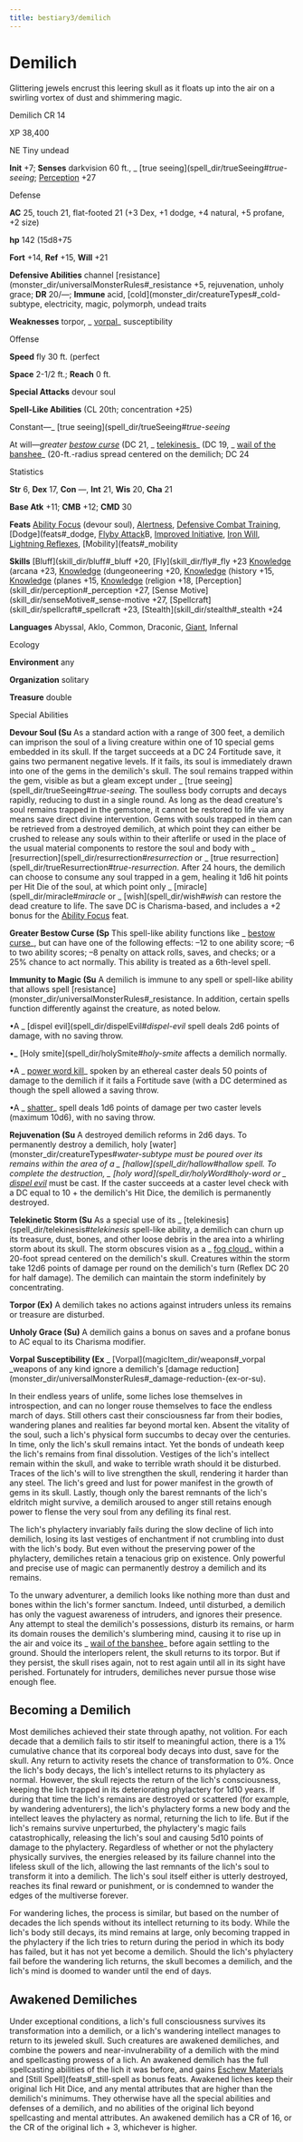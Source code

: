 ```yaml
---
title: bestiary3/demilich
---
```

# Demilich

Glittering jewels encrust this leering skull as it floats up into the air on a swirling vortex of dust and shimmering magic.

Demilich CR 14

XP 38,400

NE Tiny undead

**Init** +7; **Senses** darkvision 60 ft., _ [true seeing](spell_dir/trueSeeing#_true-seeing_; [Perception](skill_dir/perception#_perception) +27

Defense

**AC** 25, touch 21, flat-footed 21 (+3 Dex, +1 dodge, +4 natural, +5 profane, +2 size)

**hp** 142 (15d8+75

**Fort** +14, **Ref** +15, **Will** +21

**Defensive Abilities** channel [resistance](monster_dir/universalMonsterRules#_resistance +5, rejuvenation, unholy grace; **DR** 20/—; **Immune** acid, [cold](monster_dir/creatureTypes#_cold-subtype, electricity, magic, polymorph, undead traits

**Weaknesses** torpor, _ [vorpal](magicItem_dir/weapons#_vorpal)_ susceptibility

Offense

**Speed** fly 30 ft. (perfect

**Space** 2-1/2 ft.; **Reach** 0 ft.

**Special Attacks** devour soul

**Spell-Like Abilities** (CL 20th; concentration +25)

Constant—_ [true seeing](spell_dir/trueSeeing#_true-seeing_

At will—_greater [bestow curse](spell_dir/bestowCurse#_bestow-curse)_ (DC 21, _ [telekinesis](spell_dir/telekinesis#_telekinesis)_ (DC 19, _ [wail of the banshee](spell_dir/wailOfTheBanshee#_wail-of-the-banshee)_ (20-ft.-radius spread centered on the demilich; DC 24

Statistics

**Str** 6, **Dex** 17, **Con** —, **Int** 21, **Wis** 20, **Cha** 21

**Base Atk** +11; **CMB** +12; **CMD** 30

**Feats** [Ability Focus](monster_dir/monsterFeats#_ability-focus) (devour soul), [Alertness](feats#_alertness), [Defensive Combat Training](feats#_defensive-combat-training), [Dodge](feats#_dodge, [Flyby Attack](monster_dir/monsterFeats#_flyby-attack)B, [Improved Initiative](feats#_improved-initiative), [Iron Will](feats#_iron-will), [Lightning Reflexes](feats#_lightning-reflexes), [Mobility](feats#_mobility

**Skills** [Bluff](skill_dir/bluff#_bluff +20, [Fly](skill_dir/fly#_fly +23 [Knowledge](skill_dir/knowledge#_knowledge) (arcana +23, [Knowledge](skill_dir/knowledge#_knowledge) (dungeoneering +20, [Knowledge](skill_dir/knowledge#_knowledge) (history +15, [Knowledge](skill_dir/knowledge#_knowledge) (planes +15, [Knowledge](skill_dir/knowledge#_knowledge) (religion +18, [Perception](skill_dir/perception#_perception +27, [Sense Motive](skill_dir/senseMotive#_sense-motive +27, [Spellcraft](skill_dir/spellcraft#_spellcraft +23, [Stealth](skill_dir/stealth#_stealth +24

**Languages** Abyssal, Aklo, Common, Draconic, [Giant](monster_dir/creatureTypes#_giant-subtype), Infernal

Ecology

**Environment** any

**Organization** solitary

**Treasure** double

Special Abilities

**Devour Soul (Su** As a standard action with a range of 300 feet, a demilich can imprison the soul of a living creature within one of 10 special gems embedded in its skull. If the target succeeds at a DC 24 Fortitude save, it gains two permanent negative levels. If it fails, its soul is immediately drawn into one of the gems in the demilich's skull. The soul remains trapped within the gem, visible as but a gleam except under _ [true seeing](spell_dir/trueSeeing#_true-seeing_. The soulless body corrupts and decays rapidly, reducing to dust in a single round. As long as the dead creature's soul remains trapped in the gemstone, it cannot be restored to life via any means save direct divine intervention. Gems with souls trapped in them can be retrieved from a destroyed demilich, at which point they can either be crushed to release any souls within to their afterlife or used in the place of the usual material components to restore the soul and body with _ [resurrection](spell_dir/resurrection#_resurrection_ or _ [true resurrection](spell_dir/trueResurrection#_true-resurrection_. After 24 hours, the demilich can choose to consume any soul trapped in a gem, healing it 1d6 hit points per Hit Die of the soul, at which point only _ [miracle](spell_dir/miracle#_miracle_ or _ [wish](spell_dir/wish#_wish_ can restore the dead creature to life. The save DC is Charisma-based, and includes a +2 bonus for the [Ability Focus](monster_dir/monsterFeats#_ability-focus) feat.

**Greater Bestow Curse (Sp** This spell-like ability functions like _ [bestow curse](spell_dir/bestowCurse#_bestow-curse)_, but can have one of the following effects: –12 to one ability score; –6 to two ability scores; –8 penalty on attack rolls, saves, and checks; or a 25% chance to act normally. This ability is treated as a 6th-level spell.

**Immunity to Magic (Su** A demilich is immune to any spell or spell-like ability that allows spell [resistance](monster_dir/universalMonsterRules#_resistance. In addition, certain spells function differently against the creature, as noted below.

•A _ [dispel evil](spell_dir/dispelEvil#_dispel-evil_ spell deals 2d6 points of damage, with no saving throw.

•_ [Holy smite](spell_dir/holySmite#_holy-smite_ affects a demilich normally.

•A _ [power word kill](spell_dir/powerWordKill#_power-word-kill)_ spoken by an ethereal caster deals 50 points of damage to the demilich if it fails a Fortitude save (with a DC determined as though the spell allowed a saving throw.

•A _ [shatter](spell_dir/shatter#_shatter)_ spell deals 1d6 points of damage per two caster levels (maximum 10d6), with no saving throw.

**Rejuvenation (Su** A destroyed demilich reforms in 2d6 days. To permanently destroy a demilich, holy [water](monster_dir/creatureTypes#_water-subtype must be poured over its remains within the area of a _ [hallow](spell_dir/hallow#_hallow_ spell. To complete the destruction, _ [holy word](spell_dir/holyWord#_holy-word_ or _ [dispel evil](spell_dir/dispelEvil#_dispel-evil)_ must be cast. If the caster succeeds at a caster level check with a DC equal to 10 + the demilich's Hit Dice, the demilich is permanently destroyed.

**Telekinetic Storm (Su** As a special use of its _ [telekinesis](spell_dir/telekinesis#_telekinesis_ spell-like ability, a demilich can churn up its treasure, dust, bones, and other loose debris in the area into a whirling storm about its skull. The storm obscures vision as a _ [fog cloud](spell_dir/fogCloud)_ within a 20-foot spread centered on the demilich's skull. Creatures within the storm take 12d6 points of damage per round on the demilich's turn (Reflex DC 20 for half damage). The demilich can maintain the storm indefinitely by concentrating.

**Torpor (Ex)** A demilich takes no actions against intruders unless its remains or treasure are disturbed.

**Unholy Grace (Su)** A demilich gains a bonus on saves and a profane bonus to AC equal to its Charisma modifier.

**Vorpal Susceptibility (Ex** _ [Vorpal](magicItem_dir/weapons#_vorpal _weapons of any kind ignore a demilich's [damage reduction](monster_dir/universalMonsterRules#_damage-reduction-(ex-or-su).

In their endless years of unlife, some liches lose themselves in introspection, and can no longer rouse themselves to face the endless march of days. Still others cast their consciousness far from their bodies, wandering planes and realities far beyond mortal ken. Absent the vitality of the soul, such a lich's physical form succumbs to decay over the centuries. In time, only the lich's skull remains intact. Yet the bonds of undeath keep the lich's remains from final dissolution. Vestiges of the lich's intellect remain within the skull, and wake to terrible wrath should it be disturbed. Traces of the lich's will to live strengthen the skull, rendering it harder than any steel. The lich's greed and lust for power manifest in the growth of gems in its skull. Lastly, though only the barest remnants of the lich's eldritch might survive, a demilich aroused to anger still retains enough power to flense the very soul from any defiling its final rest.

The lich's phylactery invariably fails during the slow decline of lich into demilich, losing its last vestiges of enchantment if not crumbling into dust with the lich's body. But even without the preserving power of the phylactery, demiliches retain a tenacious grip on existence. Only powerful and precise use of magic can permanently destroy a demilich and its remains.

To the unwary adventurer, a demilich looks like nothing more than dust and bones within the lich's former sanctum. Indeed, until disturbed, a demilich has only the vaguest awareness of intruders, and ignores their presence. Any attempt to steal the demilich's possessions, disturb its remains, or harm its domain rouses the demilich's slumbering mind, causing it to rise up in the air and voice its _ [wail of the banshee](spell_dir/wailOfTheBanshee#_wail-of-the-banshee)_ before again settling to the ground. Should the interlopers relent, the skull returns to its torpor. But if they persist, the skull rises again, not to rest again until all in its sight have perished. Fortunately for intruders, demiliches never pursue those wise enough flee.

## Becoming a Demilich

Most demiliches achieved their state through apathy, not volition. For each decade that a demilich fails to stir itself to meaningful action, there is a 1% cumulative chance that its corporeal body decays into dust, save for the skull. Any return to activity resets the chance of transformation to 0%. Once the lich's body decays, the lich's intellect returns to its phylactery as normal. However, the skull rejects the return of the lich's consciousness, keeping the lich trapped in its deteriorating phylactery for 1d10 years. If during that time the lich's remains are destroyed or scattered (for example, by wandering adventurers), the lich's phylactery forms a new body and the intellect leaves the phylactery as normal, returning the lich to life. But if the lich's remains survive unperturbed, the phylactery's magic fails catastrophically, releasing the lich's soul and causing 5d10 points of damage to the phylactery. Regardless of whether or not the phylactery physically survives, the energies released by its failure channel into the lifeless skull of the lich, allowing the last remnants of the lich's soul to transform it into a demilich. The lich's soul itself either is utterly destroyed, reaches its final reward or punishment, or is condemned to wander the edges of the multiverse forever.

For wandering liches, the process is similar, but based on the number of decades the lich spends without its intellect returning to its body. While the lich's body still decays, its mind remains at large, only becoming trapped in the phylactery if the lich tries to return during the period in which its body has failed, but it has not yet become a demilich. Should the lich's phylactery fail before the wandering lich returns, the skull becomes a demilich, and the lich's mind is doomed to wander until the end of days.

## Awakened Demiliches

Under exceptional conditions, a lich's full consciousness survives its transformation into a demilich, or a lich's wandering intellect manages to return to its jeweled skull. Such creatures are awakened demiliches, and combine the powers and near-invulnerability of a demilich with the mind and spellcasting prowess of a lich. An awakened demilich has the full spellcasting abilities of the lich it was before, and gains [Eschew Materials](feats#_eschew-materials) and [Still Spell](feats#_still-spell as bonus feats. Awakened liches keep their original lich Hit Dice, and any mental attributes that are higher than the demilich's minimums. They otherwise have all the special abilities and defenses of a demilich, and no abilities of the original lich beyond spellcasting and mental attributes. An awakened demilich has a CR of 16, or the CR of the original lich + 3, whichever is higher.

